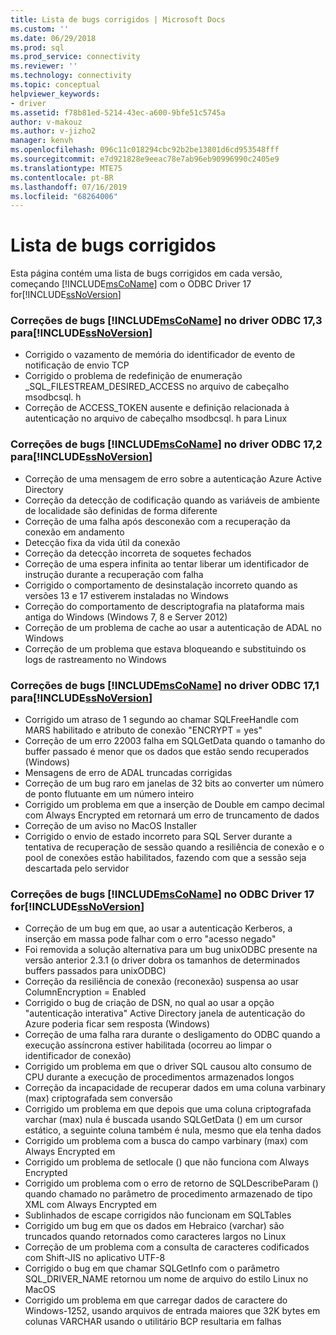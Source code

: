 ```yaml
---
title: Lista de bugs corrigidos | Microsoft Docs
ms.custom: ''
ms.date: 06/29/2018
ms.prod: sql
ms.prod_service: connectivity
ms.reviewer: ''
ms.technology: connectivity
ms.topic: conceptual
helpviewer_keywords:
- driver
ms.assetid: f78b81ed-5214-43ec-a600-9bfe51c5745a
author: v-makouz
ms.author: v-jizho2
manager: kenvh
ms.openlocfilehash: 096c11c018294cbc92b2be13801d6cd953548fff
ms.sourcegitcommit: e7d921828e9eeac78e7ab96eb90996990c2405e9
ms.translationtype: MTE75
ms.contentlocale: pt-BR
ms.lasthandoff: 07/16/2019
ms.locfileid: "68264006"
---
```

# <a name="list-of-bugs-fixed"></a>Lista de bugs corrigidos

Esta página contém uma lista de bugs corrigidos em cada versão, começando [!INCLUDE[msCoName](../../includes/msconame_md.md)] com o ODBC Driver 17 for[!INCLUDE[ssNoVersion](../../includes/ssnoversion-md.md)]

### <a name="bug-fixes-in-the-includemsconameincludesmsconamemdmd-odbc-driver-173-for-includessnoversionincludesssnoversion-mdmd"></a>Correções de bugs [!INCLUDE[msCoName](../../includes/msconame_md.md)] no driver ODBC 17,3 para[!INCLUDE[ssNoVersion](../../includes/ssnoversion-md.md)]

- Corrigido o vazamento de memória do identificador de evento de notificação de envio TCP
- Corrigido o problema de redefinição de enumeração _SQL_FILESTREAM_DESIRED_ACCESS no arquivo de cabeçalho msodbcsql. h
- Correção de ACCESS_TOKEN ausente e definição relacionada à autenticação no arquivo de cabeçalho msodbcsql. h para Linux

### <a name="bug-fixes-in-the-includemsconameincludesmsconamemdmd-odbc-driver-172-for-includessnoversionincludesssnoversion-mdmd"></a>Correções de bugs [!INCLUDE[msCoName](../../includes/msconame_md.md)] no driver ODBC 17,2 para[!INCLUDE[ssNoVersion](../../includes/ssnoversion-md.md)]

- Correção de uma mensagem de erro sobre a autenticação Azure Active Directory
- Correção da detecção de codificação quando as variáveis de ambiente de localidade são definidas de forma diferente
- Correção de uma falha após desconexão com a recuperação da conexão em andamento
- Detecção fixa da vida útil da conexão
- Correção da detecção incorreta de soquetes fechados
- Correção de uma espera infinita ao tentar liberar um identificador de instrução durante a recuperação com falha
- Corrigido o comportamento de desinstalação incorreto quando as versões 13 e 17 estiverem instaladas no Windows
- Correção do comportamento de descriptografia na plataforma mais antiga do Windows (Windows 7, 8 e Server 2012)
- Correção de um problema de cache ao usar a autenticação de ADAL no Windows
- Correção de um problema que estava bloqueando e substituindo os logs de rastreamento no Windows

### <a name="bug-fixes-in-the-includemsconameincludesmsconamemdmd-odbc-driver-171-for-includessnoversionincludesssnoversion-mdmd"></a>Correções de bugs [!INCLUDE[msCoName](../../includes/msconame_md.md)] no driver ODBC 17,1 para[!INCLUDE[ssNoVersion](../../includes/ssnoversion-md.md)]

- Corrigido um atraso de 1 segundo ao chamar SQLFreeHandle com MARS habilitado e atributo de conexão "ENCRYPT = yes"
- Correção de um erro 22003 falha em SQLGetData quando o tamanho do buffer passado é menor que os dados que estão sendo recuperados (Windows)
- Mensagens de erro de ADAL truncadas corrigidas
- Correção de um bug raro em janelas de 32 bits ao converter um número de ponto flutuante em um número inteiro
- Corrigido um problema em que a inserção de Double em campo decimal com Always Encrypted em retornará um erro de truncamento de dados
- Correção de um aviso no MacOS Installer
- Corrigido o envio de estado incorreto para SQL Server durante a tentativa de recuperação de sessão quando a resiliência de conexão e o pool de conexões estão habilitados, fazendo com que a sessão seja descartada pelo servidor

### <a name="bug-fixes-in-the-includemsconameincludesmsconamemdmd-odbc-driver-17-for-includessnoversionincludesssnoversion-mdmd"></a>Correções de bugs [!INCLUDE[msCoName](../../includes/msconame_md.md)] no ODBC Driver 17 for[!INCLUDE[ssNoVersion](../../includes/ssnoversion-md.md)]

- Correção de um bug em que, ao usar a autenticação Kerberos, a inserção em massa pode falhar com o erro "acesso negado"
- Foi removida a solução alternativa para um bug unixODBC presente na versão anterior 2.3.1 (o driver dobra os tamanhos de determinados buffers passados para unixODBC)
- Correção da resiliência de conexão (reconexão) suspensa ao usar ColumnEncryption = Enabled
- Corrigido o bug de criação de DSN, no qual ao usar a opção "autenticação interativa" Active Directory janela de autenticação do Azure poderia ficar sem resposta (Windows)
- Correção de uma falha rara durante o desligamento do ODBC quando a execução assíncrona estiver habilitada (ocorreu ao limpar o identificador de conexão)
- Corrigido um problema em que o driver SQL causou alto consumo de CPU durante a execução de procedimentos armazenados longos
- Correção da incapacidade de recuperar dados em uma coluna varbinary (max) criptografada sem conversão
- Corrigido um problema em que depois que uma coluna criptografada varchar (max) nula é buscada usando SQLGetData () em um cursor estático, a seguinte coluna também é nula, mesmo que ela tenha dados
- Corrigido um problema com a busca do campo varbinary (max) com Always Encrypted em
- Corrigido um problema de setlocale () que não funciona com Always Encrypted
- Corrigido um problema com o erro de retorno de SQLDescribeParam () quando chamado no parâmetro de procedimento armazenado de tipo XML com Always Encrypted em
- Sublinhados de escape corrigidos não funcionam em SQLTables
- Corrigido um bug em que os dados em Hebraico (varchar) são truncados quando retornados como caracteres largos no Linux
- Correção de um problema com a consulta de caracteres codificados com Shift-JIS no aplicativo UTF-8
- Corrigido o bug em que chamar SQLGetInfo com o parâmetro SQL_DRIVER_NAME retornou um nome de arquivo do estilo Linux no MacOS
- Corrigido um problema em que carregar dados de caractere do Windows-1252, usando arquivos de entrada maiores que 32K bytes em colunas VARCHAR usando o utilitário BCP resultaria em falhas
